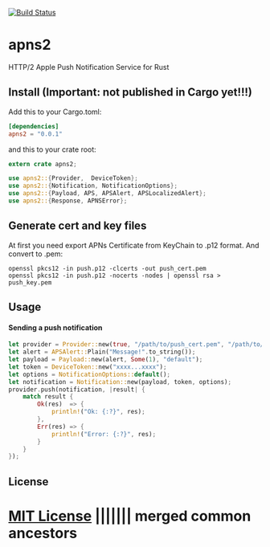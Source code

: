 [![Build Status](https://travis-ci.org/polyitan/apns2.svg?branch=master)](https://travis-ci.org/polyitan/apns2)
# apns2
HTTP/2 Apple Push Notification Service for Rust

## Install (Important: not published in Cargo yet!!!)
Add this to your Cargo.toml:
```toml
[dependencies]
apns2 = "0.0.1"
```
and this to your crate root:
```rust
extern crate apns2;

use apns2::{Provider,  DeviceToken};
use apns2::{Notification, NotificationOptions};
use apns2::{Payload, APS, APSAlert, APSLocalizedAlert};
use apns2::{Response, APNSError};
```
## Generate cert and key files
At first you need export APNs Certificate from KeyChain to .p12 format. And convert to .pem:
```shell
openssl pkcs12 -in push.p12 -clcerts -out push_cert.pem
openssl pkcs12 -in push.p12 -nocerts -nodes | openssl rsa > push_key.pem
```

## Usage
#### Sending a push notification
```rust
let provider = Provider::new(true, "/path/to/push_cert.pem", "/path/to/push_key.key");
let alert = APSAlert::Plain("Message!".to_string());
let payload = Payload::new(alert, Some(1), "default");
let token = DeviceToken::new("xxxx...xxxx");
let options = NotificationOptions::default();
let notification = Notification::new(payload, token, options);
provider.push(notification, |result| {
    match result {
        Ok(res)  => {
            println!("Ok: {:?}", res);
        },
        Err(res) => {
            println!("Error: {:?}", res);
        }
    }
});
```

## License
[MIT License](https://github.com/tkabit/apns2/blob/master/LICENSE)
||||||| merged common ancestors
=======
